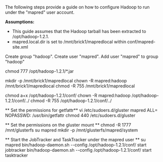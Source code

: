 The following steps provide a guide on how to configure Hadoop to run under the "mapred" user account. 

**Assumptions:**

* This guide assumes that the Hadoop tarball has been extracted to /opt/hadoop-1.2.1.
*  mapred.local.dir is set to /mnt/brick1/mapredlocal within conf/mapred-site.xml

Create group "hadoop". Create user "mapred". Add user "mapred" to group "hadoop"

chmod 777 /opt/hadoop-1.2.1/*.jar

mkdir -p /mnt/brick1/mapredlocal
chown -R mapred:hadoop /mnt/brick1/mapredlocal
chmod -R 755 /mnt/brick1/mapredlocal

chmod a+x /opt/hadoop-1.2.1/conf/
chown -R mapred:hadoop /opt/hadoop-1.2.1/conf/../
chmod -R 755 /opt/hadoop-1.2.1/conf/../

** Set the permissions for getfattr**
vi /etc/sudoers.d/gluster
mapred ALL= NOPASSWD: /usr/bin/getfattr
chmod 440 /etc/sudoers.d/gluster

** Set the permissions on the gluster mount **
chmod -R 1777 /mnt/glusterfs
su mapred
mkdir -p /mnt/glusterfs/mapred/system

** Start the JobTracker and TaskTracker under the mapred user **
su mapred
bin/hadoop-daemon.sh --config /opt/hadoop-1.2.1/conf/ start jobtracker
bin/hadoop-daemon.sh --config /opt/hadoop-1.2.1/conf/ start tasktracker
